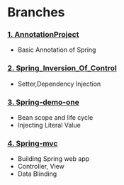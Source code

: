 # Branches
### [1. AnnotationProject](https://github.com/kokkkkk/learn_Spring/tree/annotationProject)
  - Basic Annotation of Spring
### [2. Spring_Inversion_Of_Control](https://github.com/kokkkkk/learn_Spring/tree/Spring_Inversion_Of_Control)
  - Setter,Dependency Injection
### [3. Spring-demo-one](https://github.com/kokkkkk/learn_Spring/tree/spring-demo-one)
  - Bean scope and life cycle
  - Injecting Literal Value
### [4. Spring-mvc](https://github.com/kokkkkk/learn_Spring/tree/spring-mvc)
  - Building Spring web app
  - Controller, View
  - Data Blinding
